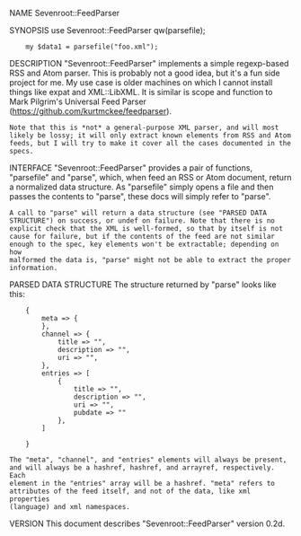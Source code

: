 NAME
    Sevenroot::FeedParser

SYNOPSIS
        use Sevenroot::FeedParser qw(parsefile);

        my $data1 = parsefile("foo.xml");

DESCRIPTION
    "Sevenroot::FeedParser" implements a simple regexp-based RSS and Atom
    parser. This is probably not a good idea, but it's a fun side project
    for me. My use case is older machines on which I cannot install things
    like expat and XML::LibXML. It is similar is scope and function to Mark
    Pilgrim's Universal Feed Parser
    (https://github.com/kurtmckee/feedparser).

    Note that this is *not* a general-purpose XML parser, and will most
    likely be lossy; it will only extract known elements from RSS and Atom
    feeds, but I will try to make it cover all the cases documented in the
    specs.

INTERFACE
    "Sevenroot::FeedParser" provides a pair of functions, "parsefile" and
    "parse", which, when feed an RSS or Atom document, return a normalized
    data structure. As "parsefile" simply opens a file and then passes the
    contents to "parse", these docs will simply refer to "parse".

    A call to "parse" will return a data structure (see "PARSED DATA
    STRUCTURE") on success, or undef on failure. Note that there is no
    explicit check that the XML is well-formed, so that by itself is not
    cause for failure, but if the contents of the feed are not similar
    enough to the spec, key elements won't be extractable; depending on how
    malformed the data is, "parse" might not be able to extract the proper
    information.

PARSED DATA STRUCTURE
    The structure returned by "parse" looks like this:

        {
            meta => {
            },
            channel => {
                title => "",
                description => "",
                uri => "",
            },
            entries => [
                {
                    title => "",
                    description => "",
                    uri => "",
                    pubdate => ""
                },
            ]

        }

    The "meta", "channel", and "entries" elements will always be present,
    and will always be a hashref, hashref, and arrayref, respectively. Each
    element in the "entries" array will be a hashref. "meta" refers to
    attributes of the feed itself, and not of the data, like xml properties
    (language) and xml namespaces.

VERSION
    This document describes "Sevenroot::FeedParser" version 0.2d.

